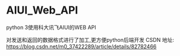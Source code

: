 # AIUI_Web_API
python 3使用科大讯飞AIUI的WEB API

对发送和返回的数据格式进行了加工,更方便python后端开发
CSDN 地址: https://blog.csdn.net/m0_37422289/article/details/82782466

